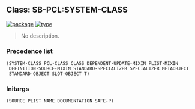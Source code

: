 ## Class: SB-PCL:SYSTEM-CLASS
[![package](https://img.shields.io/badge/Package-SB--PCL-5f9ea0.svg?style=social&colorA=999999)](../) [![type](https://img.shields.io/badge/Type-Class-5f9ea0.svg?style=social&colorA=999999)](../#class) 

> No description.

### Precedence list
```
(SYSTEM-CLASS PCL-CLASS CLASS DEPENDENT-UPDATE-MIXIN PLIST-MIXIN
 DEFINITION-SOURCE-MIXIN STANDARD-SPECIALIZER SPECIALIZER METAOBJECT
 STANDARD-OBJECT SLOT-OBJECT T)
```
### Initargs
```
(SOURCE PLIST NAME DOCUMENTATION SAFE-P)
```
